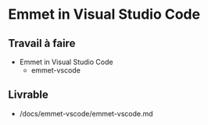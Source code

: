 # Emmet in Visual Studio Code
## Travail à faire
- Emmet in Visual Studio Code
  - emmet-vscode
## Livrable
- /docs/emmet-vscode/emmet-vscode.md